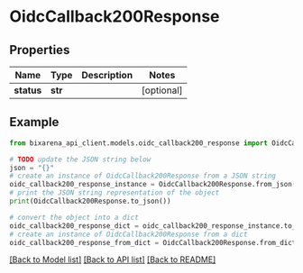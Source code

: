 # OidcCallback200Response

## Properties

| Name       | Type    | Description | Notes      |
| ---------- | ------- | ----------- | ---------- |
| **status** | **str** |             | [optional] |

## Example

```python
from bixarena_api_client.models.oidc_callback200_response import OidcCallback200Response

# TODO update the JSON string below
json = "{}"
# create an instance of OidcCallback200Response from a JSON string
oidc_callback200_response_instance = OidcCallback200Response.from_json(json)
# print the JSON string representation of the object
print(OidcCallback200Response.to_json())

# convert the object into a dict
oidc_callback200_response_dict = oidc_callback200_response_instance.to_dict()
# create an instance of OidcCallback200Response from a dict
oidc_callback200_response_from_dict = OidcCallback200Response.from_dict(oidc_callback200_response_dict)
```

[[Back to Model list]](../README.md#documentation-for-models) [[Back to API list]](../README.md#documentation-for-api-endpoints) [[Back to README]](../README.md)

